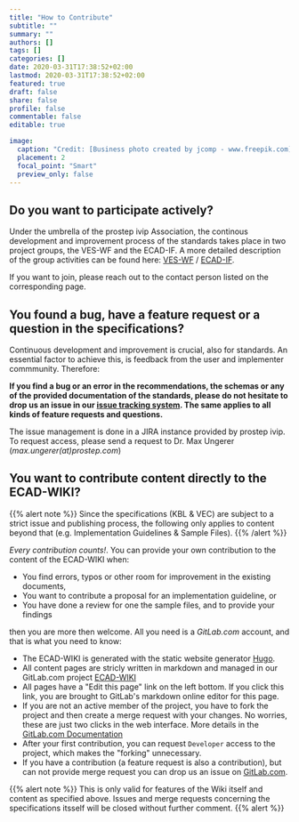 ```yaml
---
title: "How to Contribute"
subtitle: ""
summary: ""
authors: []
tags: []
categories: []
date: 2020-03-31T17:38:52+02:00
lastmod: 2020-03-31T17:38:52+02:00
featured: true
draft: false
share: false
profile: false
commentable: false
editable: true

image:
  caption: "Credit: [Business photo created by jcomp - www.freepik.com](https://www.freepik.com/free-photos-vectors/business)"
  placement: 2
  focal_point: "Smart"
  preview_only: false
---
```

## Do you want to participate actively?

Under the umbrella of the prostep ivip Association, the continous development and improvement process of the standards takes place in two project groups, the VES-WF and the ECAD-IF. A more detailed description of the group activities can be found here: [VES-WF](https://www.prostep.org/en/projects/pdm-for-vehicle-electric-systems-pdm4ves/) / [ECAD-IF](https://www.prostep.org/en/projects/ecad-implementor-forum/).

If you want to join, please reach out to the contact person listed on the corresponding page.

## You found a bug, have a feature request or a question in the specifications?

Continuous development and improvement is crucial, also for standards. An essential factor to achieve this, is feedback from the user and implementer commmunity. Therefore: 

**If you find a bug or an error in the recommendations, the schemas or 
any of the provided documentation of the standards, please do not hesitate to drop us an issue in our [issue tracking system](https://track.prostep.com/projects/KBLFRM/). The same applies to all kinds of feature requests and questions.**

The issue management is done in a JIRA instance provided by prostep ivip. To request access, please send a request to Dr. Max Ungerer (*max.ungerer(at)prostep.com*)

## You want to contribute content directly to the ECAD-WIKI?
{{% alert note %}}
Since the specifications (KBL & VEC) are subject to a strict issue and publishing process, the following only applies to content beyond that (e.g. Implementation Guidelines & Sample Files).
{{% /alert %}}

*Every contribution counts!*. You can provide your own contribution to the content of the ECAD-WIKI when:

- You find errors, typos or other room for improvement in the existing documents,
- You want to contribute a proposal for an implementation guideline, or
- You have done a review for one the sample files, and to provide your findings

then you are more then welcome. All you need is a *GitLab.com* account, and that is what you need to know:
- The ECAD-WIKI is generated with the static website generator [Hugo](https://gohugo.io/). 
- All content pages are stricly written in markdown and managed in our GitLab.com project [ECAD-WIKI](https://gitlab.com/ecad-wiki/ecad-wiki.gitlab.io)
- All pages have a "Edit this page" link on the left bottom. If you click this link, you are brought to GitLab's markdown online editor for this page.
- If you are not an active member of the project, you have to fork the project and then create a merge request with your changes. No worries, these are just two clicks in the web interface. More details in the [GitLab.com Documentation](https://docs.gitlab.com/ee/user/project/repository/forking_workflow.html)
- After your first contribution, you can request `Developer` access to the project, which makes the "forking" unnecessary.
- If you have a contribution (a feature request is also a contribution), but can not provide merge request you can drop us an issue on [GitLab.com](https://gitlab.com/ecad-wiki/ecad-wiki.gitlab.io/-/issues). 

{{% alert note %}}
This is only valid for features of the Wiki itself and content as specified above. Issues and merge requests concerning the specifications itsself will be closed without further comment.
{{% alert %}}


